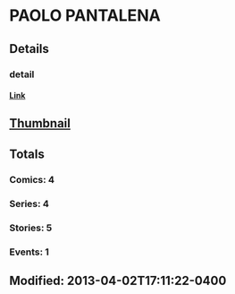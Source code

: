 # PAOLO  PANTALENA 
## Details
### detail
#### [Link](http://marvel.com/comics/creators/7692/paolo_pantalena?utm_campaign=apiRef&utm_source=225578a89fc76f3d20fbffda5d17a88d)
## [Thumbnail](http://i.annihil.us/u/prod/marvel/i/mg/b/40/image_not_available.jpg)
## Totals
### Comics: 4
### Series: 4
### Stories: 5
### Events: 1
## Modified: 2013-04-02T17:11:22-0400